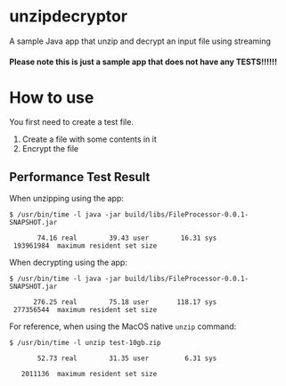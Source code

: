 

# unzipdecryptor
A sample Java app that unzip and decrypt an input file using streaming

#### Please note this is just a sample app that does not have any TESTS!!!!!!

# How to use

You first need to create a test file.

1. Create a file with some contents in it
2. Encrypt the file

## Performance Test Result


When unzipping using the app:

```
$ /usr/bin/time -l java -jar build/libs/FileProcessor-0.0.1-SNAPSHOT.jar

       74.16 real        39.43 user        16.31 sys
 193961984  maximum resident set size
```

When decrypting using the app:

```
$ /usr/bin/time -l java -jar build/libs/FileProcessor-0.0.1-SNAPSHOT.jar

      276.25 real        75.18 user       118.17 sys
 277356544  maximum resident set size
```

For reference, when using the MacOS native `unzip` command:

```
$ /usr/bin/time -l unzip test-10gb.zip

       52.73 real        31.35 user         6.31 sys

   2011136  maximum resident set size
```
